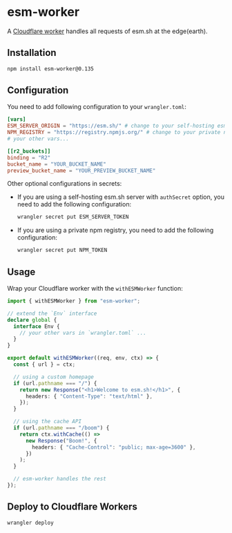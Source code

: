 # esm-worker

A [Cloudflare worker](https://www.cloudflare.com/products/workers) handles all requests of esm.sh at the edge(earth).

## Installation

```bash
npm install esm-worker@0.135
```

## Configuration

You need to add following configuration to your `wrangler.toml`:

```toml
[vars]
ESM_SERVER_ORIGIN = "https://esm.sh/" # change to your self-hosting esm.sh server
NPM_REGISTRY = "https://registry.npmjs.org/" # change to your private npm registry if needed
# your other vars...

[[r2_buckets]]
binding = "R2"
bucket_name = "YOUR_BUCKET_NAME"
preview_bucket_name = "YOUR_PREVIEW_BUCKET_NAME"
```

Other optional configurations in secrets:

- If you are using a self-hosting esm.sh server with `authSecret` option, you need to add the following configuration:
  ```bash
  wrangler secret put ESM_SERVER_TOKEN
  ```
- If you are using a private npm registry, you need to add the following configuration:
  ```bash
  wrangler secret put NPM_TOKEN
  ```

## Usage

Wrap your Cloudflare worker with the `withESMWorker` function:

```typescript
import { withESMWorker } from "esm-worker";

// extend the `Env` interface
declare global {
  interface Env {
    // your other vars in `wrangler.toml` ...
  }
}

export default withESMWorker((req, env, ctx) => {
  const { url } = ctx;

  // using a custom homepage
  if (url.pathname === "/") {
    return new Response("<h1>Welcome to esm.sh!</h1>", {
      headers: { "Content-Type": "text/html" },
    });
  }

  // using the cache API
  if (url.pathname === "/boom") {
    return ctx.withCache(() =>
      new Response("Boom!", {
        headers: { "Cache-Control": "public; max-age=3600" },
      })
    );
  }

  // esm-worker handles the rest
});
```

## Deploy to Cloudflare Workers

```bash
wrangler deploy
```
